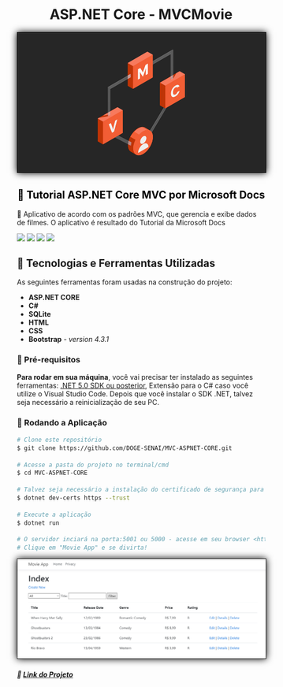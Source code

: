 <h1 align="center">ASP.NET Core - MVCMovie</h1>



<img src="imagesReadme/MVC.png" style="border: 1px solid #000; box-shadow: 0 0 1em #000">



<h2 align="center">
    <a href="https://docs.microsoft.com/en-us/aspnet/core/tutorials/first-mvc-app/start-mvc?view=aspnetcore-5.0&tabs=visual-studio" target="_blank" style="color:black; text-decoration:none;"> 🔗 Tutorial ASP.NET Core MVC por Microsoft Docs</a>
</h2>


<p>🚀 Aplicativo de acordo com os padrões MVC, que gerencia e exibe dados de filmes. O aplicativo é resultado do Tutorial da Microsoft Docs</p>

<img src="https://img.shields.io/static/v1?label=ASP.NET Core&message=5.0&color=7159c&style=for-the-badge&logo=CSharp"/> <img src="https://img.shields.io/static/v1?label=&message=Visual Studio Code&color=2159c1&style=for-the-badge&logo=Visual Studio Code"/> <img src="https://img.shields.io/static/v1?label=Microsoft&message=Docs&color=7159c1&style=for-the-badge&logo=Microsoft"/> <img src="https://img.shields.io/static/v1?label=SENAI&message=DOGE&color=f1d075&style=for-the-badge&logo="/>



## :hammer: Tecnologias e Ferramentas Utilizadas

As seguintes ferramentas foram usadas na construção do projeto:

- **ASP.NET CORE**
- **C#**
- **SQLite**
- **HTML**
- **CSS**
- **Bootstrap** - *version 4.3.1*



### :no_entry_sign: Pré-requisitos

**Para rodar em sua máquina**, você vai precisar ter instalado as seguintes ferramentas: [.NET 5.0 SDK ou posterior](https://dotnet.microsoft.com/download/dotnet/5.0), Extensão para o C# caso você utilize o Visual Studio Code. Depois que você instalar o SDK .NET, talvez seja necessário a reinicialização de seu PC.

### :runner: Rodando a Aplicação

```bash
# Clone este repositório
$ git clone https://github.com/DOGE-SENAI/MVC-ASPNET-CORE.git

# Acesse a pasta do projeto no terminal/cmd
$ cd MVC-ASPNET-CORE

# Talvez seja necessário a instalação do certificado de segurança para que você consiga abrir em seu navegador, caso seja necessário, execute este comando:
$ dotnet dev-certs https --trust

# Execute a aplicação
$ dotnet run

# O servidor inciará na porta:5001 ou 5000 - acesse em seu browser <https://localhost:5001/>
# Clique em "Movie App" e se divirta!
```



<img src="imagesReadme/img1.png" style="border: 1px solid #000; box-shadow: 0 0 1em #000">

##### :link: [Link do Projeto](https://18.117.169.1:5001/Movies)


